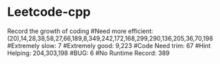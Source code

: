 # Leetcode-cpp
Record the growth of coding
#Need more efficient: (20),14,28,38,58,27,66,189,8,349,242,172,168,299,290,136,205,36,70,198
#Extremely slow: 7
#Extremely good: 9,223
#Code Need trim: 67
#Hint Helping: 204,303,198
#BUG: 6
#No Runtime Record: 389
